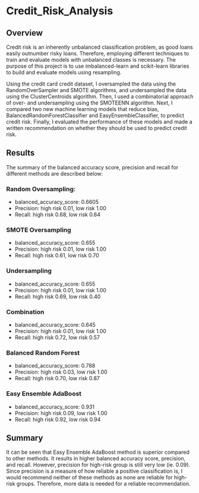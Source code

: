 # Credit_Risk_Analysis
## Overview

Credit risk is an inherently unbalanced classification problem, as good loans easily outnumber risky loans. Therefore, employing different techniques to train and evaluate models with unbalanced classes is necessary. The purpose of this project is to use imbalanced-learn and scikit-learn libraries to build and evaluate models using resampling.

Using the credit card credit dataset, I oversampled the data using the RandomOverSampler and SMOTE algorithms, and undersampled the data using the ClusterCentroids algorithm. Then, I used a combinatorial approach of over- and undersampling using the SMOTEENN algorithm. Next, I compared two new machine learning models that reduce bias, BalancedRandomForestClassifier and EasyEnsembleClassifier, to predict credit risk. Finally, I evaluated the performance of these models and made a written recommendation on whether they should be used to predict credit risk.

## Results
The summary of the balanced accuracy score, precision and recall for different methods are described below:  

### Random Oversampling:   
- balanced_accuracy_score: 0.6605  
- Precision: high risk 0.01, low risk 1.00  
- Recall: high risk 0.68, low risk 0.64

### SMOTE Oversampling
- balanced_accuracy_score: 0.655  
- Precision: high risk 0.01, low risk 1.00   
- Recall: high risk 0.61, low risk 0.70

### Undersampling
- balanced_accuracy_score: 0.655  
- Precision: high risk 0.01, low risk 1.00  
- Recall: high risk 0.69, low risk 0.40

### Combination 
- balanced_accuracy_score: 0.645  
- Precision: high risk 0.01, low risk 1.00   
- Recall: high risk 0.72, low risk 0.57

### Balanced Random Forest
- balanced_accuracy_score: 0.788  
- Precision: high risk 0.03, low risk 1.00  
- Recall: high risk 0.70, low risk 0.87

### Easy Ensemble AdaBoost 
- balanced_accuracy_score: 0.931  
- Precision: high risk 0.09, low risk 1.00   
- Recall: high risk 0.92, low risk 0.94


## Summary
It can be seen that Easy Ensemble AdaBoost method is superior compared to other methods. It results in higher balanced accuracy score, precision, and recall. However, precision for high-risk group is still very low (ie. 0.09). Since precision is a measure of how reliable a positive classification is, I would recommend neither of these methods as none are reliable for high-risk groups. Therefore, more data is needed for a reliable recommendation. 

